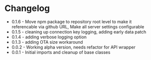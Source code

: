 Changelog
=========

- 0.1.6 - Move npm package to repository root level to make it referencable via github URL, Make all server settings configurable
- 0.1.5 - cleaning up connection key logging, adding early data patch
- 0.1.4 - adding verbose logging option
- 0.1.3 - adding OTA size workaround
- 0.0.2 - Working alpha version, needs refactor for API wrapper
- 0.0.1 - Initial imports and cleanup of base classes
